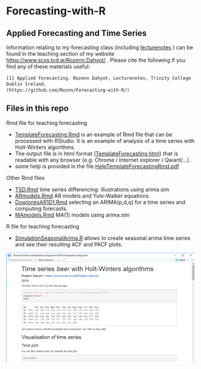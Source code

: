 # Forecasting-with-R


## Applied Forecasting and Time Series

Information relating to my forecasting class (including [lecturenotes](https://www.scss.tcd.ie/Rozenn.Dahyot/ST3010/RzDTimeSeriesForecasting.pdf) ) can be found in the teaching section of my website https://www.scss.tcd.ie/Rozenn.Dahyot/ . Please cite the following if you find any of these materials useful:

```
[1] Applied Forecasting. Rozenn Dahyot, Lecturenotes, Trinity College Dublin Ireland. 
(https://github.com/Roznn/Forecasting-with-R/)
```

## Files in this repo

Rmd file for teaching forecasting 
* [TemplateForecasting.Rmd](TemplateForecasting.Rmd) is an example of Rmd file that can be processed with RStudio. It is an example of analysis of a time series with Holt-Winters algorithms.  
* The output file is in html format ([TemplateForecasting.html](TemplateForecasting.html)) that is readable with any browser (e.g. Chrome / Internet explorer / Qwant/...).
* some help is provided in the file [HelpTemplateForecastingRmd.pdf](HelpTemplateForecastingRmd.pdf)

Other Rmd files
* [TSD.Rmd](TSD.Rmd)  time series differencing:  illustrations using arima.sim
* [ARmodels.Rmd](ARmodels.Rmd) AR models and Yule-Walker  equations.
* [DowjonesAR1D1.Rmd](DowjonesAR1D1.Rmd)  selecting an ARIMA(p,d,q) for  a time series and computing forecasts.
* [MAmodels.Rmd](MAmodels.Rmd) MA(1) models using arima.sim

R file for teaching forecasting 
* [SimulationSeasonalArima.R](SimulationSeasonalArima.R) allows to create seasonal arima time series and see their resulting ACF and PACF plots. 



![Rendering of the html report](ImageIllustrationGithub.png)
